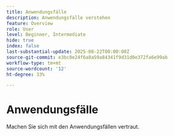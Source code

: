 ```yaml
---
title: Anwendungsfälle
description: Anwendungsfälle verstehen
feature: Overview
role: User
level: Beginner, Intermediate
hide: true
index: false
last-substantial-update: 2025-08-22T00:00:00Z
source-git-commit: e3bc8e24f6a8a59a84341f9d31d0e372fa6e99ab
workflow-type: tm+mt
source-wordcount: '12'
ht-degree: 33%

---
```



# Anwendungsfälle

Machen Sie sich mit den Anwendungsfällen vertraut.
